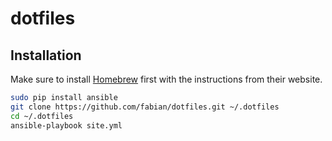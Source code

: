 # dotfiles

## Installation

Make sure to install [Homebrew](http://brew.sh) first with the instructions from their website.

```bash
sudo pip install ansible
git clone https://github.com/fabian/dotfiles.git ~/.dotfiles
cd ~/.dotfiles
ansible-playbook site.yml
```
